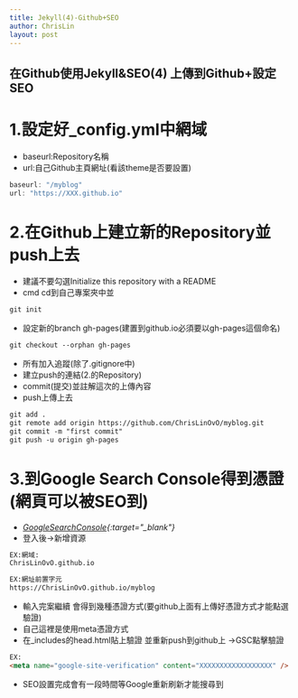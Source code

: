 ```yaml
---
title: Jekyll(4)-Github+SEO
author: ChrisLin
layout: post
---
```

<h2>在Github使用Jekyll&SEO(4) 上傳到Github+設定SEO</h2>


# 1.設定好_config.yml中網域
* baseurl:Repository名稱
* url:自己Github主頁網址(看該theme是否要設置)

```js
baseurl: "/myblog" 
url: "https://XXX.github.io"
```
# 2.在Github上建立新的Repository並push上去
* 建議不要勾選Initialize this repository with a README
* cmd cd到自己專案夾中並
```html
git init
```
* 設定新的branch gh-pages(建置到github.io必須要以gh-pages這個命名)
```html
git checkout --orphan gh-pages
```
* 所有加入追蹤(除了.gitignore中)
* 建立push的連結(2.的Repository)
* commit(提交)並註解這次的上傳內容
* push上傳上去
```html
git add .
git remote add origin https://github.com/ChrisLinOvO/myblog.git
git commit -m "first commit"
git push -u origin gh-pages
```

# 3.到Google Search Console得到憑證(網頁可以被SEO到)
* *[GoogleSearchConsole](https://search.google.com/search-console/about){:target="_blank"}*
* 登入後->新增資源

```html
EX:網域:
ChrisLinOvO.github.io

EX:網址前置字元
https://ChrisLinOvO.github.io/myblog
```

* 輸入完案繼續 會得到幾種憑證方式(要github上面有上傳好憑證方式才能點選驗證)
* 自己這裡是使用meta憑證方式 
* 在_includes的head.html貼上驗證<meta> 並重新push到github上 ->GSC點擊驗證

```html
EX:
<meta name="google-site-verification" content="XXXXXXXXXXXXXXXXXX" />
```
* SEO設置完成會有一段時間等Google重新刷新才能搜尋到
